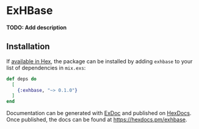 # ExHBase

**TODO: Add description**

## Installation

If [available in Hex](https://hex.pm/docs/publish), the package can be installed
by adding `exhbase` to your list of dependencies in `mix.exs`:

```elixir
def deps do
  [
    {:exhbase, "~> 0.1.0"}
  ]
end
```

Documentation can be generated with [ExDoc](https://github.com/elixir-lang/ex_doc)
and published on [HexDocs](https://hexdocs.pm). Once published, the docs can
be found at <https://hexdocs.pm/exhbase>.


